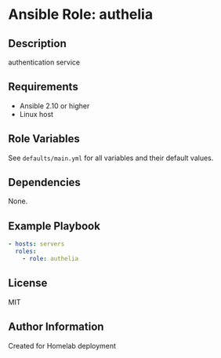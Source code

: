 # Ansible Role: authelia

## Description
authentication service

## Requirements
- Ansible 2.10 or higher
- Linux host

## Role Variables
See `defaults/main.yml` for all variables and their default values.

## Dependencies
None.

## Example Playbook
```yaml
- hosts: servers
  roles:
    - role: authelia
```

## License
MIT

## Author Information
Created for Homelab deployment
